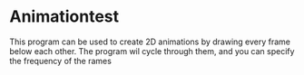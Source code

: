 # Animationtest
This program can be used to create 2D animations by drawing every frame below each other.
The program wil cycle through them, and you can specify the frequency of the rames
